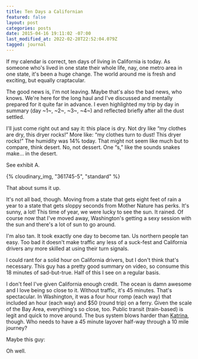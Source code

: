 ```yaml
---
title: Ten Days a Californian
featured: false
layout: post
categories: posts
date: 2015-04-16 19:11:02 -07:00
last_modified_at: 2022-02-28T22:52:04.079Z
tagged: journal
---
```


If my calendar is correct, ten days of living in California is today. As someone who's lived in one state their whole life, nay, one metro area in one state, it's been a huge change. The world around me is fresh and exciting, but equally craptacular.

The good news is, I'm not leaving. Maybe that's also the bad news, who knows. We're here for the long haul and I've discussed and mentally prepared for it quite far in advance. I even highlighted my trip by day in summary (day ~1~, ~2~, ~3~, ~4~) and reflected briefly after all the dust settled.

I'll just come right out and say it: this place is dry. Not dry like “my clothes are dry, this dryer rocks!” More like: “my clothes turn to dust! This dryer rocks!” The humidity was 14% today. That might not seem like much but to compare, think desert. No, not dessert. One “s,” like the sounds snakes make… in the desert.

See exhibit A.

{% cloudinary_img, "361745-5", "standard" %}

That about sums it up.

It's not all bad, though. Moving from a state that gets eight feet of rain a year to a state that gets sloppy seconds from Mother Nature has perks. It's sunny, a lot! This time of year, we were lucky to see the sun. It rained. Of course now that I've moved away, Washington's getting a sexy session with the sun and there's a lot of sun to go around.

I'm also tan. It took exactly one day to become tan. Us northern people tan easy. Too bad it doesn't make traffic any less of a suck-fest and California drivers any more skilled at using their turn signals.

I could rant for a solid hour on California drivers, but I don't think that's necessary. This guy has a pretty good summary on video, so consume this 18 minutes of sad-but-true. Half of this I see on a regular basis.

I don't feel I've given California enough credit. The ocean is damn awesome and I love being so close to it. Without traffic, it's 45 minutes. That's spectacular. In Washington, it was a four hour romp (each way) that included an hour (each way) and $50 (round trip) on a ferry. Given the scale of the Bay Area, everything's so close, too. Public transit (train-based) is legit and quick to move around. The bus system blows harder than [Katrina](http://en.wikipedia.org/wiki/Hurricane_Katrina), though. Who needs to have a 45 minute layover half-way through a 10 mile journey?

Maybe this guy:



Oh well.

